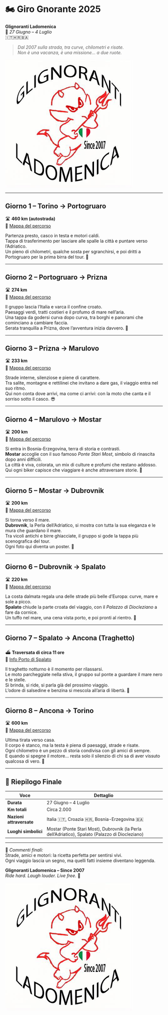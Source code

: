# 🏍️ Giro Gnorante 2025  
**Glignoranti Ladomenica**  
📅 *27 Giugno – 4 Luglio*  
🇮🇹🇭🇷🇧🇦  

> *Dal 2007 sulla strada, tra curve, chilometri e risate.  
> Non è una vacanza, è una missione… a due ruote.*  

![Glignoranti Ladomenica](glignorantiladomenica_Occhi.PNG)

---

## Giorno 1 – Torino → Portogruaro  
🛣️ **460 km (autostrada)**  
📍 [Mappa del percorso](https://www.google.com/maps/dir/Torino/Portogruaro)  

Partenza presto, casco in testa e motori caldi.  
Tappa di trasferimento per lasciare alle spalle la città e puntare verso l’Adriatico.  
Un pieno di chilometri, qualche sosta per sgranchirsi, e poi dritti a Portogruaro per la prima birra del tour. 🍺

---

## Giorno 2 – Portogruaro → Prizna  
🛣️ **274 km**  
📍 [Mappa del percorso](https://www.google.com/maps/dir/Portogruaro/Prizna,+Croazia)  

Il gruppo lascia l’Italia e varca il confine croato.  
Paesaggi verdi, tratti costieri e il profumo di mare nell’aria.  
Una tappa da godersi curva dopo curva, tra borghi e panorami che cominciano a cambiare faccia.  
Serata tranquilla a Prizna, dove l’avventura inizia davvero. 🌅

---

## Giorno 3 – Prizna → Marulovo  
🛣️ **233 km**  
📍 [Mappa del percorso](https://www.google.com/maps/dir/Prizna,+Croazia/Marulovo,+Croazia)  

Strade interne, silenziose e piene di carattere.  
Tra salite, montagne e rettilinei che invitano a dare gas, il viaggio entra nel suo ritmo.  
Qui non conta dove arrivi, ma come ci arrivi: con la moto che canta e il sorriso sotto il casco. 😎

---

## Giorno 4 – Marulovo → Mostar  
🛣️ **200 km**  
📍 [Mappa del percorso](https://www.google.com/maps/dir/Marulovo,+Croazia/Mostar,+Bosnia+and+Herzegovina)  

Si entra in Bosnia-Erzegovina, terra di storia e contrasti.  
**Mostar** accoglie con il suo famoso *Ponte Stari Most*, simbolo di rinascita dopo anni difficili.  
La città è viva, colorata, un mix di culture e profumi che restano addosso.  
Qui ogni biker capisce che viaggiare è anche attraversare storie. 🌉

---

## Giorno 5 – Mostar → Dubrovnik  
🛣️ **200 km**  
📍 [Mappa del percorso](https://www.google.com/maps/dir/Mostar,+Bosnia+and+Herzegovina/Dubrovnik,+Croatia)  

Si torna verso il mare.  
**Dubrovnik**, la Perla dell’Adriatico, si mostra con tutta la sua eleganza e le mura che guardano il mare.  
Tra vicoli antichi e birre ghiacciate, il gruppo si gode la tappa più scenografica del tour.  
Ogni foto qui diventa un poster. 📸

---

## Giorno 6 – Dubrovnik → Spalato  
🛣️ **220 km**  
📍 [Mappa del percorso](https://www.google.com/maps/dir/Dubrovnik,+Croatia/Split,+Croatia)  

La costa dalmata regala una delle strade più belle d’Europa: curve, mare e sole a picco.  
**Spalato** chiude la parte croata del viaggio, con il *Palazzo di Diocleziano* a fare da cornice.  
Un tuffo nel mare, una cena vista porto, e poi pronti al rientro. 🌊

---

## Giorno 7 – Spalato → Ancona (Traghetto)  
⛴️ **Traversata di circa 11 ore**  
📍 [Info Porto di Spalato](https://www.port-authority-split.hr/)  

Il traghetto notturno è il momento per rilassarsi.  
Le moto parcheggiate nella stiva, il gruppo sul ponte a guardare il mare nero e le stelle.  
Si brinda, si ride, si parla già del prossimo viaggio.  
L’odore di salsedine e benzina si mescola all’aria di libertà. 🌌

---

## Giorno 8 – Ancona → Torino  
🛣️ **600 km**  
📍 [Mappa del percorso](https://www.google.com/maps/dir/Ancona/Torino)  

Ultima tirata verso casa.  
Il corpo è stanco, ma la testa è piena di paesaggi, strade e risate.  
Ogni chilometro è un pezzo di storia condivisa con gli amici di sempre.  
E quando si spegne il motore… resta solo il silenzio di chi sa di aver vissuto qualcosa di vero. 🏁

---

## 🧾 Riepilogo Finale  

| Voce | Dettaglio |
|------|------------|
| **Durata** | 27 Giugno – 4 Luglio |
| **Km totali** | Circa 2.000 |
| **Nazioni attraversate** | Italia 🇮🇹, Croazia 🇭🇷, Bosnia-Erzegovina 🇧🇦 |
| **Luoghi simbolici** | Mostar (Ponte Stari Most), Dubrovnik (la Perla dell’Adriatico), Spalato (Palazzo di Diocleziano) |

---

💬 *Commenti finali:*  
Strade, amici e motori: la ricetta perfetta per sentirsi vivi.  
Ogni viaggio lascia un segno, ma quelli fatti insieme diventano leggenda.  

**Glignoranti Ladomenica – Since 2007**  
*Ride hard. Laugh louder. Live free.* 🤘  

![Glignoranti Ladomenica](glignorantiladomenica_Occhi.PNG)
